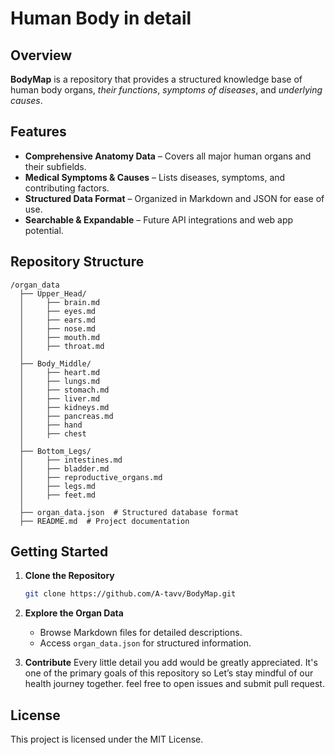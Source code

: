 # Human Body in detail

## Overview
**BodyMap** is a repository that provides a structured knowledge base of human body organs, *their functions*, *symptoms of diseases*, and *underlying causes*.

## Features
-  **Comprehensive Anatomy Data** – Covers all major human organs and their subfields.
-  **Medical Symptoms & Causes** – Lists diseases, symptoms, and contributing factors.
-  **Structured Data Format** – Organized in Markdown and JSON for ease of use.
-  **Searchable & Expandable** – Future API integrations and web app potential.

## Repository Structure
```
/organ_data
  ├── Upper_Head/
  │     ├── brain.md
  │     ├── eyes.md
  │     ├── ears.md
  │     ├── nose.md
  │     ├── mouth.md
  │     ├── throat.md
  │
  ├── Body_Middle/
  │     ├── heart.md
  │     ├── lungs.md
  │     ├── stomach.md
  │     ├── liver.md
  │     ├── kidneys.md
  │     ├── pancreas.md
  │     ├── hand
  │     ├── chest
  │
  ├── Bottom_Legs/
  │     ├── intestines.md
  │     ├── bladder.md
  │     ├── reproductive_organs.md
  │     ├── legs.md
  │     ├── feet.md
  │
  ├── organ_data.json  # Structured database format
  ├── README.md  # Project documentation

```

## Getting Started
1. **Clone the Repository**
   ```bash
   git clone https://github.com/A-tavv/BodyMap.git
   ```
2. **Explore the Organ Data**
   - Browse Markdown files for detailed descriptions.
   - Access `organ_data.json` for structured information.

3. **Contribute**
Every little detail you add would be greatly appreciated. It's one of the primary goals of this repository so Let’s stay mindful of our health journey together.
feel free to open issues and submit pull request.

## License
This project is licensed under the MIT License.


